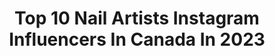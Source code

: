 ---
title: Top 10 Nail Artists Instagram Influencers In Canada In 2023
description: >-
  Find top nail artists Instagram influencers in Canada in 2023. Most popular hashtags: #nails #christmasnails #nailartaddict #nailsofinstagram.
platform: Instagram
hits: 12
text_top: Discover the best Instagram profiles on inBeat.
text_bottom: Our search engine has 12 Instagram influencers like this in Canada for you to connect with.
profiles:
  - username: "nailsfromnars"
    fullname: >-
      Nargis Khan | Tips Nail Bar
    bio: >-
      Nail Artist @tipsnailbar Editorial Manicurist rep'd by @p1magency 📍Toronto, Canada
    location: "Canada"
    followers: 6525
    engagement: 213
    commentsToLikes: 0.095265
    id: ck5hsp28vwyoa0i11zwgylhjd
    verified: false
    hashtags: "#shesmercedesca"
  - username: "nyanails"
    fullname: >-
      Becca
    bio: >-
      💅🏻 Nail artist from Canada (now in 🇰🇷)! 💡 Inspired? #looknyanails 📧 Contact: notyouraveragenails@hotmail.com
    location: "Canada"
    followers: 25242
    engagement: 244
    commentsToLikes: 0.036074
    id: ck5hsqap8x0hr0i11bnjxo69h
    verified: false
    hashtags: "#dontfightthefeeling, #epikhigh, #rosario, #bambi"
  - username: "kingstonnails"
    fullname: >-
      Kingston-CEO Of Stiletto Nails
    bio: >-
      Toronto🇨🇦 nails artist , nails accessories supplier Business/Training Inquires Nails appointment & salon info 👉 @stiletto.nails Products purchase 👇
    location: "Canada"
    followers: 139637
    engagement: 131
    commentsToLikes: 0.009998
    id: ck0tzeqzvq3by0i19n6fmibb4
    verified: false
    hashtags: "#2ndlockdown2020"
  - username: "natashaharton"
    fullname: >-
      Natasha Harton Nails
    bio: >-
      Ugly Duckling Master Educator Victoria, BC
    location: "Canada"
    followers: 59984
    engagement: 135
    commentsToLikes: 0.044450
    id: ck0tybkaumaxh0i192yfozbf7
    verified: false
    hashtags: "#nailartists, #instagramnails, #natashaharton, #valentinesdaynails"
  - username: "pixoosphoto"
    fullname: >-
      Pouria Afkhami پوریا افخمی
    bio: >-
      #پوریا_افخمی Producer, Director, Journalist and Photographer 🇨🇦 Based in Toronto @pixooos
    location: "Canada"
    followers: 21350
    engagement: 420
    commentsToLikes: 0.032220
    id: ck0twuok6gthr0i19a58jqo6t
    verified: false
    hashtags: "#ps752, #pixoos, #ps752justice, #toronto"
  - username: "grapefizznails"
    fullname: >-
      Anne
    bio: >-
      Nail blogger ✨ PR enquires 💬 Visit my blog 🌸
    location: "Canada"
    followers: 15012
    engagement: 242
    commentsToLikes: 0.065972
    id: ck5zzfex0bmxb0i14hfbc1z0k
    verified: false
    hashtags: "#nailedit, #style, #nailstyle, #coloristheanswer"
  - username: "naileditbychelsey"
    fullname: >-
      CHELSEY MARIE 🍒 Nail Artist 🇬🇧
    bio: >-
      🦋 top selling false nails since 2013 💕 💅🏼 decals and salon merch 🎨 💸 @missu_beauty_nails BA ‘CHELSEY10’ 🎟 🍉 @nafstuff stockist 🍑
    location: "Canada"
    followers: 76594
    engagement: 175
    commentsToLikes: 0.024664
    id: ck9wd57f4e4170j78twqelf5l
    verified: false
    hashtags: "#denimnails, #cutenails, #witchynails, #nails"
  - username: "taykellersfx"
    fullname: >-
      Taylor Haze Keller 💀
    bio: >-
      Horror & Gore💀 SFX 🎨 Canadian🇨🇦 Available for shoots🎥 Custom Prosthetics🔪 Owner of @lifeafterdeathpreservations 🌿 Published Model ✨ ⬇️🩸'LONEWOLF'🩸⬇️
    location: "Canada"
    followers: 29353
    engagement: 172
    commentsToLikes: 0.017436
    id: ck0uehaualgsm0i19oz6rev2y
    verified: false
    hashtags: "#christmaslights, #christmasdecor, #heart, #specialfx"
  - username: "vchienart"
    fullname: >-
      vivian chien ✎✦
    bio: >-
      ✧ on hiatus 〰️ ✦ toronto • 🇨🇦🇹🇼 ✧ visual artist • ui ux designer by day ✦ nail art @ephuemeral ⇣ ko-fi • digital shop
    location: "Canada"
    followers: 49608
    engagement: 1301
    commentsToLikes: 0.007204
    id: ck9wfvw2aqq2u0j7818rz7ots
    verified: false
    hashtags: "#acrylicart, #procreateart, #gouachepainting, #acrylicpainting"
  - username: "laurynbylauryn"
    fullname: >-
      Lauryn A. Greene 🌼🌻
    bio: >-
      Dancer/ Freestyler/Actress/Model ~Aligned Star Talent Agengy •Missy Elliott•Layton Greene•Coca Vango•THE SAUCE on Quibi•STAR on Fox•CW Legacies &More🌹
    location: "Canada"
    followers: 5754
    engagement: 700
    commentsToLikes: 0.223380
    id: ck6ua1ce50wzx0j71u7fgimgo
    verified: false
    hashtags: "#dancing, #choreography, #movement, #jordan"
---
